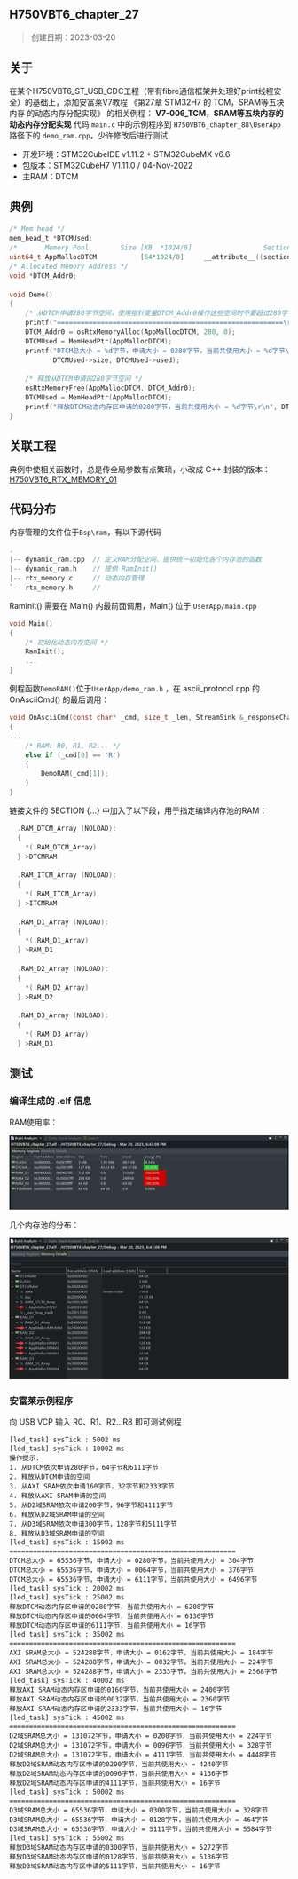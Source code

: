 ## H750VBT6_chapter_27

> 创建日期：2023-03-20

## 关于

在某个H750VBT6_ST_USB_CDC工程（带有fibre通信框架并处理好print线程安全）的基础上，添加安富莱V7教程 《第27章 STM32H7 的 TCM，SRAM等五块内存 的动态内存分配实现》 的相关例程： **V7-006_TCM，SRAM等五块内存的动态内存分配实现**  代码  `main.c` 中的示例程序到 `H750VBT6_chapter_88\UserApp` 路径下的 `demo_ram.cpp`，少许修改后进行测试

- 开发环境：STM32CubeIDE v1.11.2 + STM32CubeMX v6.6
- 包版本：STM32CubeH7 V1.11.0 / 04-Nov-2022
- 主RAM：DTCM

## 典例

```c
/* Mem head */
mem_head_t *DTCMUsed;
/*       Memory Pool        Size [KB  *1024/8]                  Section       */
uint64_t AppMallocDTCM           [64*1024/8]     __attribute__((section(".RAM_DTCM_Array")));
/* Allocated Memory Address */
void *DTCM_Addr0;

void Demo()
{
    /* 从DTCM申请280字节空间，使用指针变量DTCM_Addr0操作这些空间时不要超过280字节大小 */
    printf("=========================================================\r\n");
    DTCM_Addr0 = osRtxMemoryAlloc(AppMallocDTCM, 280, 0);
    DTCMUsed = MemHeadPtr(AppMallocDTCM);
    printf("DTCM总大小 = %d字节，申请大小 = 0280字节，当前共使用大小 = %d字节\r\n",
           DTCMUsed->size, DTCMUsed->used);

    /* 释放从DTCM申请的280字节空间 */
    osRtxMemoryFree(AppMallocDTCM, DTCM_Addr0);
    DTCMUsed = MemHeadPtr(AppMallocDTCM);
    printf("释放DTCM动态内存区申请的0280字节，当前共使用大小 = %d字节\r\n", DTCMUsed->used);
}
```

## 关联工程

典例中使相关函数时，总是传全局参数有点繁琐，小改成 C++ 封装的版本：[H750VBT6_RTX_MEMORY_01](https://github.com/oldgerman/workspace_H7/tree/master/H750VBT6_RTX_MEMORY_01)

## 代码分布

内存管理的文件位于`Bsp\ram`，有以下源代码

```c
.
|-- dynamic_ram.cpp  // 定义RAM分配空间、提供统一初始化各个内存池的函数
|-- dynamic_ram.h    // 提供 RamInit()
|-- rtx_memory.c     // 动态内存管理
`-- rtx_memory.h     //
```

RamInit() 需要在 Main() 内最前面调用，Main() 位于 `UserApp/main.cpp`

```c
void Main()
{
	/* 初始化动态内存空间 */
	RamInit();
	...
}
```

例程函数`DemoRAM()`位于`UserApp/demo_ram.h` ，在 ascii_protocol.cpp 的OnAsciiCmd() 的最后调用：

```c
void OnAsciiCmd(const char* _cmd, size_t _len, StreamSink &_responseChannel)
{
...
    /* RAM: R0, R1, R2... */
    else if (_cmd[0] == 'R')
    {
    	DemoRAM(_cmd[1]);
    }
}
```

链接文件的 SECTION {...} 中加入了以下段，用于指定编译内存池的RAM：

```c
  .RAM_DTCM_Array (NOLOAD):
  {
    *(.RAM_DTCM_Array)
  } >DTCMRAM
  
  .RAM_ITCM_Array (NOLOAD):
  {
    *(.RAM_ITCM_Array)
  } >ITCMRAM
  
  .RAM_D1_Array (NOLOAD):
  {
    *(.RAM_D1_Array)
  } >RAM_D1
  
  .RAM_D2_Array (NOLOAD):
  {
    *(.RAM_D2_Array)
  } >RAM_D2

  .RAM_D3_Array (NOLOAD):
  {
    *(.RAM_D3_Array)
  } >RAM_D3
```

## 测试

### 编译生成的 .elf 信息

RAM使用率：

![](Images/RAM使用情况1.png)

几个内存池的分布：

![](Images/RAM使用情况2.png)

### 安富莱示例程序

向 USB VCP 输入 R0、R1、R2...R8 即可测试例程

```shell
[led_task] sysTick : 5002 ms
[led_task] sysTick : 10002 ms
操作提示:
1. 从DTCM依次申请280字节，64字节和6111字节
2. 释放从DTCM申请的空间
3. 从AXI SRAM依次申请160字节，32字节和2333字节
4. 释放从AXI SRAM申请的空间
5. 从D2域SRAM依次申请200字节，96字节和4111字节
6. 释放从D2域SRAM申请的空间
7. 从D3域SRAM依次申请300字节，128字节和5111字节
8. 释放从D3域SRAM申请的空间
[led_task] sysTick : 15002 ms
=========================================================
DTCM总大小 = 65536字节，申请大小 = 0280字节，当前共使用大小 = 304字节
DTCM总大小 = 65536字节，申请大小 = 0064字节，当前共使用大小 = 376字节
DTCM总大小 = 65536字节，申请大小 = 6111字节，当前共使用大小 = 6496字节
[led_task] sysTick : 20002 ms
[led_task] sysTick : 25002 ms
释放DTCM动态内存区申请的0280字节，当前共使用大小 = 6208字节
释放DTCM动态内存区申请的0064字节，当前共使用大小 = 6136字节
释放DTCM动态内存区申请的6111字节，当前共使用大小 = 16字节
[led_task] sysTick : 35002 ms
=========================================================
AXI SRAM总大小 = 524288字节，申请大小 = 0162字节，当前共使用大小 = 184字节
AXI SRAM总大小 = 524288字节，申请大小 = 0032字节，当前共使用大小 = 224字节
AXI SRAM总大小 = 524288字节，申请大小 = 2333字节，当前共使用大小 = 2568字节
[led_task] sysTick : 40002 ms
释放AXI SRAM动态内存区申请的0160字节，当前共使用大小 = 2400字节
释放AXI SRAM动态内存区申请的0032字节，当前共使用大小 = 2360字节
释放AXI SRAM动态内存区申请的2333字节，当前共使用大小 = 16字节
[led_task] sysTick : 45002 ms
=========================================================
D2域SRAM总大小 = 131072字节，申请大小 = 0200字节，当前共使用大小 = 224字节
D2域SRAM总大小 = 131072字节，申请大小 = 0096字节，当前共使用大小 = 328字节
D2域SRAM总大小 = 131072字节，申请大小 = 4111字节，当前共使用大小 = 4448字节
释放D2域SRAM动态内存区申请的0200字节，当前共使用大小 = 4240字节
释放D2域SRAM动态内存区申请的0096字节，当前共使用大小 = 4136字节
释放D2域SRAM动态内存区申请的4111字节，当前共使用大小 = 16字节
[led_task] sysTick : 50002 ms
=========================================================
D3域SRAM总大小 = 65536字节，申请大小 = 0300字节，当前共使用大小 = 328字节
D3域SRAM总大小 = 65536字节，申请大小 = 0128字节，当前共使用大小 = 464字节
D3域SRAM总大小 = 65536字节，申请大小 = 5111字节，当前共使用大小 = 5584字节
[led_task] sysTick : 55002 ms
释放D3域SRAM动态内存区申请的0300字节，当前共使用大小 = 5272字节
释放D3域SRAM动态内存区申请的0128字节，当前共使用大小 = 5136字节
释放D3域SRAM动态内存区申请的5111字节，当前共使用大小 = 16字节
```

